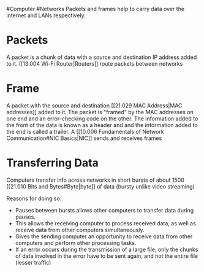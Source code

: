 #Computer #Networks 
Packets and frames help to carry data over the internet and LANs respectively.
# Packets
A packet is a chunk of data with a source and destination IP address added to it.
[[13.004 Wi-Fi Router|Routers]] route packets between networks 

# Frame
A packet with the source and destination [[21.029 MAC Address|MAC addresses]] added to it.
The packet is "framed" by the MAC addresses on one end and an error-checking code on the other.
The information added to the front of the data is known as a header and and the information added to the end is called a trailer.
A [[10.006 Fundamentals of Network Communication#NIC Basics|NIC]] sends and receives frames

# Transferring Data
Computers transfer info across networks in short bursts of about 1500 [[21.010 Bits and Bytes#Byte|byte]] of data (bursty unlike video streaming)

Reasons for doing so:
- Pauses between bursts allows other computers to transfer data during pauses.
- This allows the receiving computer to process received data, as well as receive data from other computers simultaneously.
- Gives the sending computer an opportunity to receive data from other computers and perform other processing tasks.
- If an error occurs during the transmission of a large file, only the chunks of data involved in the error have to be sent again, and not the entire file (lesser traffic)